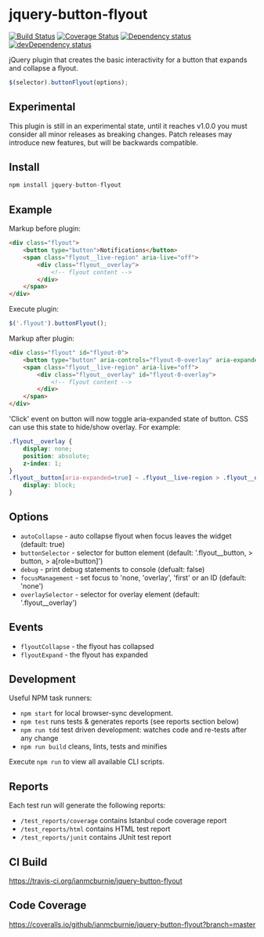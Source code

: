 # jquery-button-flyout

<p>
    <a href="https://travis-ci.org/ianmcburnie/jquery-button-flyout"><img src="https://api.travis-ci.org/ianmcburnie/jquery-button-flyout.svg?branch=master" alt="Build Status" /></a>
    <a href='https://coveralls.io/github/ianmcburnie/jquery-button-flyout?branch=master'><img src='https://coveralls.io/repos/ianmcburnie/jquery-button-flyout/badge.svg?branch=master&service=github' alt='Coverage Status' /></a>
    <a href="https://david-dm.org/ianmcburnie/jquery-button-flyout"><img src="https://david-dm.org/ianmcburnie/jquery-button-flyout.svg" alt="Dependency status" /></a>
    <a href="https://david-dm.org/ianmcburnie/jquery-button-flyout#info=devDependencies"><img src="https://david-dm.org/ianmcburnie/jquery-button-flyout/dev-status.svg" alt="devDependency status" /></a>
</p>

jQuery plugin that creates the basic interactivity for a button that expands and collapse a flyout.

```js
$(selector).buttonFlyout(options);
```

## Experimental

This plugin is still in an experimental state, until it reaches v1.0.0 you must consider all minor releases as breaking changes. Patch releases may introduce new features, but will be backwards compatible.

## Install

```js
npm install jquery-button-flyout
```

## Example

Markup before plugin:

```html
<div class="flyout">
    <button type="button">Notifications</button>
    <span class="flyout__live-region" aria-live="off">
        <div class="flyout__overlay">
            <!-- flyout content -->
        </div>
    </span>
</div>
```

Execute plugin:

```js
$('.flyout').buttonFlyout();
```

Markup after plugin:

```html
<div class="flyout" id="flyout-0">
    <button type="button" aria-controls="flyout-0-overlay" aria-expanded="false">Notifications</button>
    <span class="flyout__live-region" aria-live="off">
        <div class="flyout__overlay" id="flyout-0-overlay">
            <!-- flyout content -->
        </div>
    </span>
</div>
```

'Click' event on button will now toggle aria-expanded state of button. CSS can use this state to hide/show overlay. For example:

```css
.flyout__overlay {
    display: none;
    position: absolute;
    z-index: 1;
}
.flyout__button[aria-expanded=true] ~ .flyout__live-region > .flyout__overlay {
    display: block;
}
```

## Options

* `autoCollapse` - auto collapse flyout when focus leaves the widget (default: true)
* `buttonSelector` - selector for button element (default: '.flyout__button, > button, > a[role=button]')
* `debug` - print debug statements to console (defualt: false)
* `focusManagement` - set focus to 'none, 'overlay', 'first' or an ID (default: 'none')
* `overlaySelector` - selector for overlay element (default: '.flyout__overlay')

## Events

* `flyoutCollapse` - the flyout has collapsed
* `flyoutExpand` - the flyout has expanded

## Development

Useful NPM task runners:

* `npm start` for local browser-sync development.
* `npm test` runs tests & generates reports (see reports section below)
* `npm run tdd` test driven development: watches code and re-tests after any change
* `npm run build` cleans, lints, tests and minifies

Execute `npm run` to view all available CLI scripts.

## Reports

Each test run will generate the following reports:

* `/test_reports/coverage` contains Istanbul code coverage report
* `/test_reports/html` contains HTML test report
* `/test_reports/junit` contains JUnit test report

## CI Build

https://travis-ci.org/ianmcburnie/jquery-button-flyout

## Code Coverage

https://coveralls.io/github/ianmcburnie/jquery-button-flyout?branch=master
